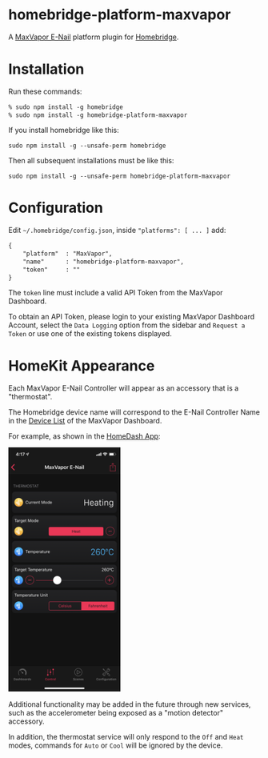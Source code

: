 # homebridge-platform-maxvapor
A [MaxVapor E-Nail](https://maxvapor.com/) platform plugin for [Homebridge](https://github.com/nfarina/homebridge).

# Installation
Run these commands:

    % sudo npm install -g homebridge
    % sudo npm install -g homebridge-platform-maxvapor

If you install homebridge like this:

    sudo npm install -g --unsafe-perm homebridge

Then all subsequent installations must be like this:

    sudo npm install -g --unsafe-perm homebridge-platform-maxvapor

# Configuration
Edit `~/.homebridge/config.json`, inside `"platforms": [ ... ]` add:

	{
		"platform"	: "MaxVapor",
		"name"		: "homebridge-platform-maxvapor",
		"token"		: ""
	}

The `token` line must include a valid API Token from the MaxVapor Dashboard.

To obtain an API Token, please login to your existing MaxVapor Dashboard Account, select the `Data Logging` option from the sidebar and `Request a Token` or use one of the existing tokens displayed.


# HomeKit Appearance
Each MaxVapor E-Nail Controller will appear as an accessory that is a "thermostat". 

The Homebridge device name will correspond to the E-Nail Controller Name in the [Device List](https://dashboard.maxvapor.com/dashboard/devices/) of the MaxVapor Dashboard.

For example,
as shown in the [HomeDash App](https://www.homedash.app/):

<img src='01.png' width='224' height='488' />

Additional functionality may be added in the future through new services, such as the accelerometer being exposed as a "motion detector" accessory.

In addition,
the thermostat service will only respond to the `Off` and `Heat` modes, commands for `Auto` or `Cool` will be ignored by the device.

